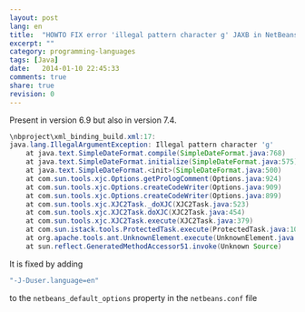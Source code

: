 ```yaml
---
layout: post
lang: en
title:  "HOWTO FIX error 'illegal pattern character g' JAXB in NetBeans ."
excerpt: ""
category: programming-languages
tags: [Java]
date:   2014-01-10 22:45:33
comments: true
share: true
revision: 0
---
```




Present in version 6.9 but also in version 7.4.

```java
\nbproject\xml_binding_build.xml:17: 
java.lang.IllegalArgumentException: Illegal pattern character 'g'
    at java.text.SimpleDateFormat.compile(SimpleDateFormat.java:768)
    at java.text.SimpleDateFormat.initialize(SimpleDateFormat.java:575)
    at java.text.SimpleDateFormat.<init>(SimpleDateFormat.java:500)
    at com.sun.tools.xjc.Options.getPrologComment(Options.java:924)
    at com.sun.tools.xjc.Options.createCodeWriter(Options.java:909)
    at com.sun.tools.xjc.Options.createCodeWriter(Options.java:899)
    at com.sun.tools.xjc.XJC2Task._doXJC(XJC2Task.java:523)
    at com.sun.tools.xjc.XJC2Task.doXJC(XJC2Task.java:454)
    at com.sun.tools.xjc.XJC2Task.execute(XJC2Task.java:379)
    at com.sun.istack.tools.ProtectedTask.execute(ProtectedTask.java:103)
    at org.apache.tools.ant.UnknownElement.execute(UnknownElement.java:291)
    at sun.reflect.GeneratedMethodAccessor51.invoke(Unknown Source)
```

It is fixed by adding

```bash 
"-J-Duser.language=en"  
```

to the `netbeans_default_options` property in the `netbeans.conf` file


